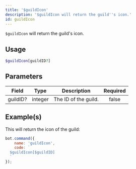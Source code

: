 ```yaml
---
title: '$guildIcon'
description: '$guildIcon will return the guild''s icon.'
id: guildIcon
---
```


`$guildIcon` will return the guild's icon.

## Usage

```php
$guildIcon[guildID?]
```

## Parameters

| Field    | Type    | Description          | Required |
| -------- | ------- | -------------------- |:--------:|
| guildID? | integer | The ID of the guild. |  false   |

## Example(s)

This will return the icon of the guild:

```javascript
bot.command({
    name: 'guildIcon',
    code: `
  $guildIcon[$guildID]
  `
});
```
